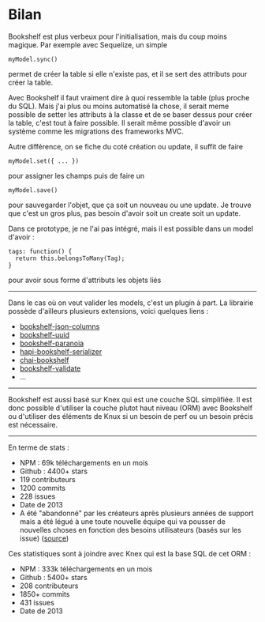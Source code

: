 # Bilan

Bookshelf est plus verbeux pour l'initialisation, mais du coup moins magique. 
Par exemple avec Sequelize, un simple

    myModel.sync()

permet de créer la table si elle n'existe pas, et il se sert des attributs pour créer la table.

Avec Bookshelf il faut vraiment dire à quoi ressemble la table (plus proche du SQL). Mais j'ai plus ou moins automatisé la chose, il serait meme possible de setter les attributs à la classe et de se baser dessus pour créer la table, c'est tout à faire possible.
Il serait même possible d'avoir un système comme les migrations des frameworks MVC.

Autre différence, on se fiche du coté création ou update, il suffit de faire 

    myModel.set({ ... })

pour assigner les champs puis de faire un 

    myModel.save()

pour sauvegarder l'objet, que ça soit un nouveau ou une update.
Je trouve que c'est un gros plus, pas besoin d'avoir soit un create soit un update.

Dans ce prototype, je ne l'ai pas intégré, mais il est possible dans un model d'avoir :

    tags: function() {
      return this.belongsToMany(Tag);
    }
    
pour avoir sous forme d'attributs les objets liés

---
Dans le cas où on veut valider les models, c'est un plugin à part. La librairie possède d'ailleurs plusieurs extensions, voici quelques liens :
- [bookshelf-json-columns](https://www.npmjs.com/package/bookshelf-json-columns)
- [bookshelf-uuid](https://www.npmjs.com/package/bookshelf-uuid)
- [bookshelf-paranoia](https://www.npmjs.com/package/bookshelf-paranoia)
- [hapi-bookshelf-serializer](https://www.npmjs.com/package/hapi-bookshelf-serializer)
- [chai-bookshelf](https://www.npmjs.com/package/chai-bookshelf)
- [bookshelf-validate](https://www.npmjs.com/package/bookshelf-validate)
- ...

---
Bookshelf est aussi basé sur Knex qui est une couche SQL simplifiée. Il est donc possible d'utiliser la couche plutot haut niveau (ORM) avec Bookshelf ou d'utiliser des éléments de Knux si un besoin de perf ou un besoin précis est nécessaire.

---

En terme de stats :
- NPM : 69k téléchargements en un mois
- Github : 4400+ stars
- 119 contributeurs
- 1200 commits
- 228 issues
- Date de 2013
- A été "abandonné" par les créateurs après plusieurs années de support mais a été légué à une toute nouvelle équipe qui va pousser de nouvelles choses en fonction des besoins utilisateurs (basés sur les issue) ([source](https://github.com/bookshelf/bookshelf/issues/1600))

Ces statistiques sont à joindre avec Knex qui est la base SQL de cet ORM :
- NPM : 333k téléchargements en un mois
- Github : 5400+ stars
- 208 contributeurs
- 1850+ commits
- 431 issues
- Date de 2013
